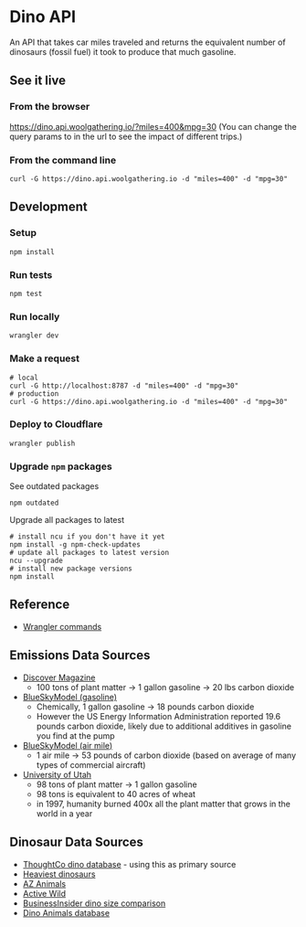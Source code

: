 # Dino API

An API that takes car miles traveled and returns the equivalent number of dinosaurs (fossil fuel) it took to produce that much gasoline.

## See it live

### From the browser

https://dino.api.woolgathering.io/?miles=400&mpg=30 (You can change the query params to in the url to see the impact of different trips.)

### From the command line

    curl -G https://dino.api.woolgathering.io -d "miles=400" -d "mpg=30"


## Development
### Setup

    npm install

### Run tests

    npm test

### Run locally

    wrangler dev

### Make a request

    # local
    curl -G http://localhost:8787 -d "miles=400" -d "mpg=30"
    # production
    curl -G https://dino.api.woolgathering.io -d "miles=400" -d "mpg=30"

### Deploy to Cloudflare

    wrangler publish

### Upgrade `npm` packages

See outdated packages

    npm outdated

Upgrade all packages to latest

    # install ncu if you don't have it yet
    npm install -g npm-check-updates
    # update all packages to latest version
    ncu --upgrade
    # install new package versions
    npm install


## Reference

- [Wrangler commands](https://developers.cloudflare.com/workers/wrangler/commands/)

## Emissions Data Sources

- [Discover Magazine](https://www.discovermagazine.com/environment/whats-in-a-gallon-of-gas)
  - 100 tons of plant matter -> 1 gallon gasoline -> 20 lbs carbon dioxide
- [BlueSkyModel (gasoline)](http://www.blueskymodel.org/gallon-gas)
  - Chemically, 1 gallon gasoline -> 18 pounds carbon dioxide
  - However the US Energy Information Administration reported 19.6 pounds carbon dioxide, likely due to additional additives in gasoline you find at the pump
- [BlueSkyModel (air mile)](http://www.blueskymodel.org/air-mile)
  - 1 air mile -> 53 pounds of carbon dioxide (based on average of many types of commercial aircraft)
- [University of Utah](https://archive.unews.utah.edu/news_releases/bad-mileage-98-tons-of-plants-per-gallon/)
  - 98 tons of plant matter -> 1 gallon gasoline
  - 98 tons is equivalent to 40 acres of wheat
  - in 1997, humanity burned 400x all the plant matter that grows in the world in a year

## Dinosaur Data Sources

- [ThoughtCo dino database](https://www.thoughtco.com/dinosaurs-a-to-z-1093748) - using this as primary source
- [Heaviest dinosaurs](https://dinopedia.fandom.com/wiki/Dinosaur_size_comparison#Heaviest_ornithopods)
- [AZ Animals](https://a-z-animals.com/blog/dinosaur-size-comparison/)
- [Active Wild](https://www.activewild.com/list-of-dinosaurs-names-with-pictures/)
- [BusinessInsider dino size comparison](https://www.businessinsider.com/dinosaur-size-comparison-chart-2015-6?op=1)
- [Dino Animals database](https://dinoanimals.com/dinosaurs/complete-dinosaurs-database/)
